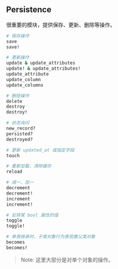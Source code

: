 ## Persistence

很重要的模块，提供保存、更新、删除等操作。

```ruby
# 保存操作
save
save!

# 更新操作
update & update_attributes
update! & update_attributes!
update_attribute
update_column
update_columns

# 删除操作
delete
destroy
destroy!

# 状态询问
new_record?
persisted?
destroyed?

# 更新 updated_at 或指定字段
touch

# 重新加载，清除缓存
reload

# 减一、加一
decrement
decrement!
increment
increment!

# 反转某 bool 属性的值
toggle
toggle!

# 单表继承时，子类对象行为表现像父类对象
becomes
becomes!
```

> Note: 这里大部分是对单个对象的操作。
